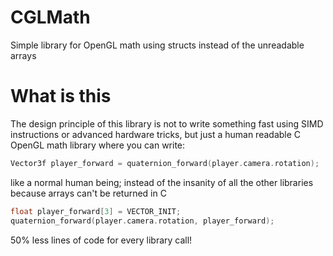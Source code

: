 # CGLMath
Simple library for OpenGL math using structs instead of the unreadable arrays

# What is this

The design principle of this library is not to write something fast using SIMD instructions or advanced hardware tricks, but just a human readable C OpenGL math library where you can write:

```C 
Vector3f player_forward = quaternion_forward(player.camera.rotation);
```

like a normal human being; instead of the insanity of all the other libraries because arrays can't be returned in C

```C
float player_forward[3] = VECTOR_INIT;
quaternion_forward(player.camera.rotation, player_forward);
```

50% less lines of code for every library call!
